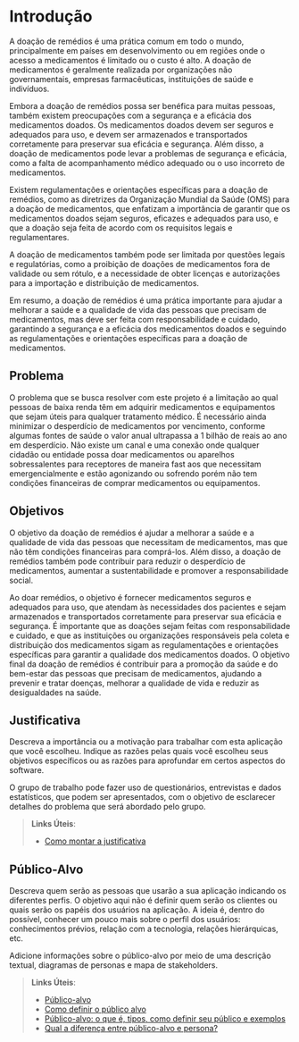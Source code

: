 # Introdução

A doação de remédios é uma prática comum em todo o mundo, principalmente em países em desenvolvimento ou em regiões onde o acesso a medicamentos é limitado ou o custo é alto. A doação de medicamentos é geralmente realizada por organizações não governamentais, empresas farmacêuticas, instituições de saúde e indivíduos. 

Embora a doação de remédios possa ser benéfica para muitas pessoas, também existem preocupações com a segurança e a eficácia dos medicamentos doados. Os medicamentos doados devem ser seguros e adequados para uso, e devem ser armazenados e transportados corretamente para preservar sua eficácia e segurança. Além disso, a doação de medicamentos pode levar a problemas de segurança e eficácia, como a falta de acompanhamento médico adequado ou o uso incorreto de medicamentos. 
  
Existem regulamentações e orientações específicas para a doação de remédios, como as diretrizes da Organização Mundial da Saúde (OMS) para a doação de medicamentos, que enfatizam a importância de garantir que os medicamentos doados sejam seguros, eficazes e adequados para uso, e que a doação seja feita de acordo com os requisitos legais e regulamentares. 
  
A doação de medicamentos também pode ser limitada por questões legais e regulatórias, como a proibição de doações de medicamentos fora de validade ou sem rótulo, e a necessidade de obter licenças e autorizações para a importação e distribuição de medicamentos. 
 
Em resumo, a doação de remédios é uma prática importante para ajudar a melhorar a saúde e a qualidade de vida das pessoas que precisam de medicamentos, mas deve ser feita com responsabilidade e cuidado, garantindo a segurança e a eficácia dos medicamentos doados e seguindo as regulamentações e orientações específicas para a doação de medicamentos.


## Problema

O problema que se busca resolver com este projeto é a limitação ao qual pessoas de baixa renda têm em adquirir medicamentos e equipamentos que sejam úteis para qualquer tratamento médico. 
É necessário ainda minimizar o desperdício de medicamentos por vencimento, conforme algumas fontes de saúde o valor anual ultrapassa a 1 bilhão de reais ao ano em desperdício.
Não existe um canal e uma conexão onde qualquer cidadão ou entidade possa doar medicamentos ou aparelhos sobressalentes para receptores de maneira  fast aos que necessitam emergencialmente e estão agonizando ou sofrendo porém não tem condições financeiras de comprar medicamentos ou equipamentos.

## Objetivos

O objetivo da doação de remédios é ajudar a melhorar a saúde e a qualidade de vida das pessoas que necessitam de medicamentos, mas que não têm condições financeiras para comprá-los. Além disso, a doação de remédios também pode contribuir para reduzir o desperdício de medicamentos, aumentar a sustentabilidade e promover a responsabilidade social. 
 
Ao doar remédios, o objetivo é fornecer medicamentos seguros e adequados para uso, que atendam às necessidades dos pacientes e sejam armazenados e transportados corretamente para preservar sua eficácia e segurança. É importante que as doações sejam feitas com responsabilidade e cuidado, e que as instituições ou organizações responsáveis pela coleta e distribuição dos medicamentos sigam as regulamentações e orientações específicas para garantir a qualidade dos medicamentos doados. 
O objetivo final da doação de remédios é contribuir para a promoção da saúde e do bem-estar das pessoas que precisam de medicamentos, ajudando a prevenir e tratar doenças, melhorar a qualidade de vida e reduzir as desigualdades na saúde. 


## Justificativa

Descreva a importância ou a motivação para trabalhar com esta aplicação que você escolheu. Indique as razões pelas quais você escolheu seus objetivos específicos ou as razões para aprofundar em certos aspectos do software.

O grupo de trabalho pode fazer uso de questionários, entrevistas e dados estatísticos, que podem ser apresentados, com o objetivo de esclarecer detalhes do problema que será abordado pelo grupo.

> **Links Úteis**:
> - [Como montar a justificativa](https://guiadamonografia.com.br/como-montar-justificativa-do-tcc/)

## Público-Alvo

Descreva quem serão as pessoas que usarão a sua aplicação indicando os diferentes perfis. O objetivo aqui não é definir quem serão os clientes ou quais serão os papéis dos usuários na aplicação. A ideia é, dentro do possível, conhecer um pouco mais sobre o perfil dos usuários: conhecimentos prévios, relação com a tecnologia, relações
hierárquicas, etc.

Adicione informações sobre o público-alvo por meio de uma descrição textual, diagramas de personas e mapa de stakeholders.

> **Links Úteis**:
> - [Público-alvo](https://blog.hotmart.com/pt-br/publico-alvo/)
> - [Como definir o público alvo](https://exame.com/pme/5-dicas-essenciais-para-definir-o-publico-alvo-do-seu-negocio/)
> - [Público-alvo: o que é, tipos, como definir seu público e exemplos](https://klickpages.com.br/blog/publico-alvo-o-que-e/)
> - [Qual a diferença entre público-alvo e persona?](https://rockcontent.com/blog/diferenca-publico-alvo-e-persona/)
